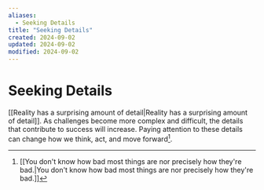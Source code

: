 ```yaml
---
aliases:
  - Seeking Details
title: "Seeking Details"
created: 2024-09-02
updated: 2024-09-02
modified: 2024-09-02
---
```


# Seeking Details

[[Reality has a surprising amount of detail|Reality has a surprising amount of detail]]. As challenges become more complex and difficult, the details that contribute to success will increase. Paying attention to these details can change how we think, act, and move forward[^1].

[^1]: [[You don't know how bad most things are nor precisely how they're bad.|You don't know how bad most things are nor precisely how they're bad.]]